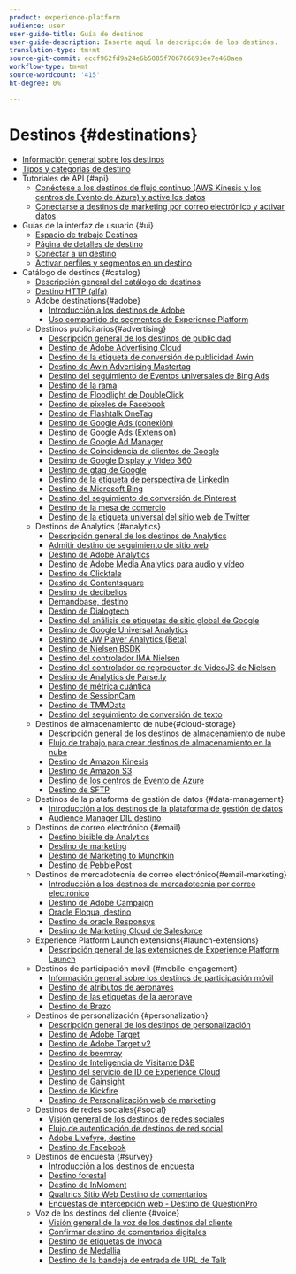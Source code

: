 ```yaml
---
product: experience-platform
audience: user
user-guide-title: Guía de destinos
user-guide-description: Inserte aquí la descripción de los destinos.
translation-type: tm+mt
source-git-commit: eccf962fd9a24e6b5085f706766693ee7e468aea
workflow-type: tm+mt
source-wordcount: '415'
ht-degree: 0%

---
```



# Destinos {#destinations}

* [Información general sobre los destinos](./home.md)
* [Tipos y categorías de destino](./destination-types.md)
* Tutoriales de API {#api}
   * [Conéctese a los destinos de flujo continuo (AWS Kinesis y los centros de Evento de Azure) y active los datos](./api/streaming-destinations.md)
   * [Conectarse a destinos de marketing por correo electrónico y activar datos](./api/email-marketing.md)
* Guías de la interfaz de usuario {#ui}
   * [Espacio de trabajo Destinos](./ui/destinations-workspace.md)
   * [Página de detalles de destino](./ui/destination-details-page.md)
   * [Conectar a un destino](./ui/connect-destination.md)
   * [Activar perfiles y segmentos en un destino](./ui/activate-destinations.md)
* Catálogo de destinos {#catalog}
   * [Descripción general del catálogo de destinos](./catalog/overview.md)
   * [ Destino HTTP (alfa)](./catalog/http-destination.md)
   * Adobe destinations{#adobe}
      * [Introducción a los destinos de Adobe](./catalog/adobe/overview.md)
      * [Uso compartido de segmentos de Experience Platform](https://docs.adobe.com/help/en/audience-manager/user-guide/implementation-integration-guides/integration-experience-platform/aam-aep-audience-sharing.html)
   * Destinos publicitarios{#advertising}
      * [Descripción general de los destinos de publicidad](./catalog/advertising/overview.md)
      * [Destino de Adobe Advertising Cloud](./catalog/advertising/adobe-advertising-cloud.md)
      * [Destino de la etiqueta de conversión de publicidad Awin](./catalog/advertising/awin-conversiontag.md)
      * [Destino de Awin Advertising Mastertag](./catalog/advertising/awin-mastertag.md)
      * [Destino del seguimiento de Eventos universales de Bing Ads](./catalog/advertising/bing-ads.md)
      * [Destino de la rama](./catalog/advertising/branch.md)
      * [Destino de Floodlight de DoubleClick](./catalog/advertising/doubleclick-floodlight.md)
      * [Destino de píxeles de Facebook](./catalog/advertising/facebook-pixel.md)
      * [Destino de Flashtalk OneTag](./catalog/advertising/flashtalking.md)
      * [Destino de Google Ads (conexión)](./catalog/advertising/google-ads-destination.md)
      * [Destino de Google Ads (Extension)](./catalog/advertising/google-ads-extension.md)
      * [Destino de Google Ad Manager](./catalog/advertising/google-ad-manager.md)
      * [Destino de Coincidencia de clientes de Google](./catalog/advertising/google-customer-match.md)
      * [Destino de Google Display y Video 360](./catalog/advertising/google-dv360.md)
      * [Destino de gtag de Google](./catalog/advertising/gtag-advertising.md)
      * [Destino de la etiqueta de perspectiva de LinkedIn](./catalog/advertising/linkedin.md)
      * [Destino de Microsoft Bing](./catalog/advertising/bing.md)
      * [Destino del seguimiento de conversión de Pinterest](./catalog/advertising/pinterest.md)
      * [Destino de la mesa de comercio](./catalog/advertising/tradedesk.md)
      * [Destino de la etiqueta universal del sitio web de Twitter](./catalog/advertising/twitter-uwt.md)
   * Destinos de Analytics {#analytics}
      * [Descripción general de los destinos de Analytics](./catalog/analytics/overview.md)
      * [Admitir destino de seguimiento de sitio web](./catalog/analytics/adform.md)
      * [Destino de Adobe Analytics](./catalog/analytics/adobe-analytics.md)
      * [Destino de Adobe Media Analytics para audio y vídeo](./catalog/analytics/adobe-video-analytics.md)
      * [Destino de Clicktale](./catalog/analytics/clicktale.md)
      * [Destino de Contentsquare](./catalog/analytics/contentsquare.md)
      * [Destino de decibelios](./catalog/analytics/decibel.md)
      * [Demandbase, destino](./catalog/analytics/demandbase.md)
      * [Destino de Dialogtech](./catalog/analytics/dialogtech.md)
      * [Destino del análisis de etiquetas de sitio global de Google](./catalog/analytics/gtag-analytics.md)
      * [Destino de Google Universal Analytics](./catalog/analytics/google-universal-analytics.md)
      * [Destino de JW Player Analytics (Beta)](./catalog/analytics/jw-player-analytics.md)
      * [Destino de Nielsen BSDK](./catalog/analytics/nielsen-bsdk.md)
      * [Destino del controlador IMA Nielsen](./catalog/analytics/nielsen-ima.md)
      * [Destino del controlador de reproductor de VideoJS de Nielsen](./catalog/analytics/nielsen-videojs.md)
      * [Destino de Analytics de Parse.ly](./catalog/analytics/parsely.md)
      * [Destino de métrica cuántica](./catalog/analytics/quantum-metric.md)
      * [Destino de SessionCam](./catalog/analytics/sessioncam.md)
      * [Destino de TMMData](./catalog/analytics/tmmdata.md)
      * [Destino del seguimiento de conversión de texto](./catalog/analytics/yext.md)
   * Destinos de almacenamiento de nube{#cloud-storage}
      * [Descripción general de los destinos de almacenamiento de nube](./catalog/cloud-storage/overview.md)
      * [Flujo de trabajo para crear destinos de almacenamiento en la nube](./catalog/cloud-storage/workflow.md)
      * [Destino de Amazon Kinesis](./catalog/cloud-storage/amazon-kinesis.md)
      * [Destino de Amazon S3](./catalog/cloud-storage/amazon-s3.md)
      * [Destino de los centros de Evento de Azure](./catalog/cloud-storage/azure-event-hubs.md)
      * [Destino de SFTP](./catalog/cloud-storage/sftp.md)
   * Destinos de la plataforma de gestión de datos {#data-management}
      * [Introducción a los destinos de la plataforma de gestión de datos](./catalog/data-management/overview.md)
      * [Audience Manager DIL destino](./catalog/data-management/aam-dil-extension.md)
   * Destinos de correo electrónico {#email}
      * [Destino bisible de Analytics](./catalog/email/bizible.md)
      * [Destino de marketing](./catalog/email/marketo.md)
      * [Destino de Marketing to Munchkin](./catalog/email/marketo-munchkin.md)
      * [Destino de PebblePost](./catalog/email/pebblepost.md)
   * Destinos de mercadotecnia de correo electrónico{#email-marketing}
      * [Introducción a los destinos de mercadotecnia por correo electrónico](./catalog/email-marketing/overview.md)
      * [Destino de Adobe Campaign](./catalog/email-marketing/adobe-campaign.md)
      * [Oracle Eloqua, destino](./catalog/email-marketing/oracle-eloqua.md)
      * [Destino de oracle Responsys](./catalog/email-marketing/oracle-responsys.md)
      * [Destino de Marketing Cloud de Salesforce](./catalog/email-marketing/salesforce-marketing-cloud.md)
   * Experience Platform Launch extensions{#launch-extensions}
      * [Descripción general de las extensiones de Experience Platform Launch](./catalog/launch-extensions/overview.md)
   * Destinos de participación móvil {#mobile-engagement}
      * [Información general sobre los destinos de participación móvil](./catalog/mobile-engagement/overview.md)
      * [Destino de atributos de aeronaves](./catalog/mobile-engagement/airship-attributes.md)
      * [Destino de las etiquetas de la aeronave](./catalog/mobile-engagement/airship-tags.md)
      * [Destino de Brazo](./catalog/mobile-engagement/braze.md)
   * Destinos de personalización {#personalization}
      * [Descripción general de los destinos de personalización](./catalog/personalization/overview.md)
      * [Destino de Adobe Target](./catalog/personalization/adobe-target.md)
      * [Destino de Adobe Target v2](./catalog/personalization/adobe-target-v2.md)
      * [Destino de beemray](./catalog/personalization/beemray.md)
      * [Destino de Inteligencia de Visitante D&amp;B](./catalog/personalization/dnb.md)
      * [Destino del servicio de ID de Experience Cloud](./catalog/personalization/adobe-ecid.md)
      * [Destino de Gainsight](./catalog/personalization/gainsight.md)
      * [Destino de Kickfire](./catalog/personalization/kickfire.md)
      * [Destino de Personalización web de marketing](./catalog/personalization/marketo-web-personalization.md)
   * Destinos de redes sociales{#social}
      * [Visión general de los destinos de redes sociales](./catalog/social/overview.md)
      * [Flujo de autenticación de destinos de red social](./catalog/social/workflow.md)
      * [Adobe Livefyre, destino](./catalog/social/adobe-livefyre.md)
      * [Destino de Facebook](./catalog/social/facebook.md)
   * Destinos de encuesta {#survey}
      * [Introducción a los destinos de encuesta](./catalog/survey/overview.md)
      * [Destino forestal](./catalog/survey/foresee.md)
      * [Destino de InMoment](./catalog/survey/inmoment.md)
      * [Qualtrics Sitio Web Destino de comentarios](./catalog/survey/qualtrics.md)
      * [Encuestas de intercepción web - Destino de QuestionPro](./catalog/survey/web-intercept-surveys.md)
   * Voz de los destinos del cliente {#voice}
      * [Visión general de la voz de los destinos del cliente](./catalog/voice/overview.md)
      * [Confirmar destino de comentarios digitales](./catalog/voice/confirmit-digital-feedback.md)
      * [Destino de etiquetas de Invoca](./catalog/voice/invoca.md)
      * [Destino de Medallia](./catalog/voice/medallia.md)
      * [Destino de la bandeja de entrada de URL de Talk](./catalog/voice/talkurl.md)